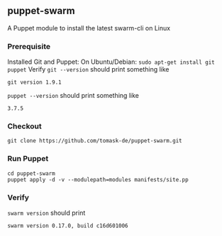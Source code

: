## puppet-swarm

A Puppet module to install the latest swarm-cli on Linux

### Prerequisite

Installed Git and Puppet:
On Ubuntu/Debian:
`sudo apt-get install git puppet`
Verify 
`git --version` should print something like
```
git version 1.9.1
```
`puppet --version` should print something like
```
3.7.5
```

### Checkout

`git clone https://github.com/tomask-de/puppet-swarm.git`

### Run Puppet

```
cd puppet-swarm
puppet apply -d -v --modulepath=modules manifests/site.pp
```

### Verify

`swarm version` should print
```
swarm version 0.17.0, build c16d601006
```
